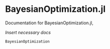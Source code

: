 # BayesianOptimization.jl

Documentation for BayesianOptimization.jl, 


*Insert necessary docs*


```@docs
BayesianOptimization
```